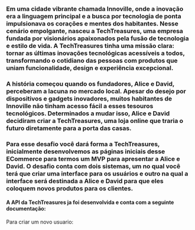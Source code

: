 ### Em uma cidade vibrante chamada Innoville, onde a inovação era a linguagem principal e a busca por tecnologia de ponta impulsionava os corações e mentes dos habitantes. Nesse cenário empolgante, nasceu a TechTreasures, uma empresa fundada por visionários apaixonados pela fusão de tecnologia e estilo de vida. A TechTreasures tinha uma missão clara: tornar as últimas inovações tecnológicas acessíveis a todos, transformando o cotidiano das pessoas com produtos que uniam funcionalidade, design e experiência excepcional.

 ### A história começou quando os fundadores, Alice e David, perceberam a lacuna no mercado local. Apesar do desejo por dispositivos e gadgets inovadores, muitos habitantes de Innoville não tinham acesso fácil a esses tesouros tecnológicos. Determinados a mudar isso, Alice e David decidiram criar a TechTreasures, uma loja online que traria o futuro diretamente para a porta das casas.




### Para esse desafio você dará forma a TechTreasures, inicialmente desenvolvemos as páginas iniciais desse ECommerce para termos um MVP para apresentar a Alice e David. O desafio conta com dois sistemas, um no qual você terá que criar uma interface para os usuários e outro na qual a interface será destinada a Alice e David para que eles coloquem novos produtos para os clientes. 



#### A API da TechTreasures ja foi desenvolvida e conta com a seguinte documentação: 



Para criar um novo usuario: 





